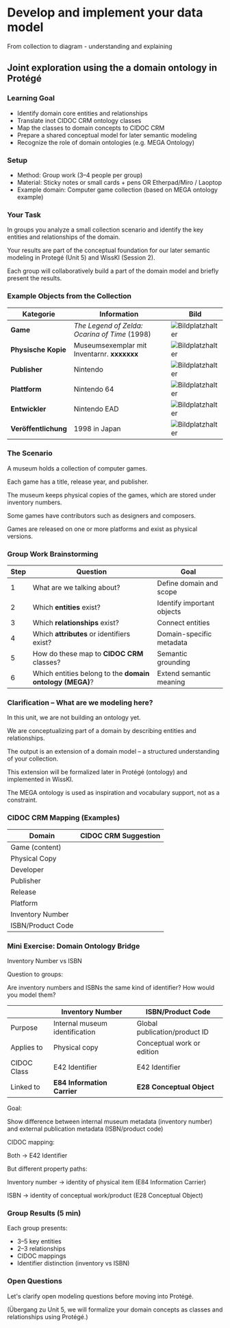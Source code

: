 <!--
*titel:
*author:in/urheber:in: 
orcid: 
email: SODa@sammlungen.io
*lizenz: cc by
lizenzlink: https://creativecommons.org/
*persistenter OER link: 
language: 
version:  v1
beschreibung: 
format: SODa WissKI How-to-Tutorial
modultitel: 
modul: Unit 1
einheitstitel: Welcome and warm-up 
eiheit: Einheit 1
lernziel: 

baustein:
zielgruppe: https://zenodo.org/records/15574575
gestaltungsprinzip: 
keywords: ???
erstellungsdatum: 

technische metadaten:
medientyp: text
dateiformat: .md
dauer: 
größe:
software: Web

icon: https://github.com/chastik/Beratung_Dateityp_Bild/refs/heads/main/resources/SODa-Logo_full.svg

link: https://raw.githubusercontent.com/chastik/WissKI/refs/heads/main/soda.css

-->


# Develop and implement your data model 

From collection to diagram - understanding and explaining

## Joint exploration using the a domain ontology in Protégé


### Learning Goal

* Identify domain core entities and relationships
* Translate inot CIDOC CRM ontology classes
* Map the classes to domain concepts to CIDOC CRM
* Prepare a shared conceptual model for later semantic modeling
* Recognize the role of domain ontologies (e.g. MEGA Ontology)

### Setup

* Method: Group work (3–4 people per group)
* Material: Sticky notes or small cards + pens OR Etherpad/Miro / Laoptop
* Example domain: Computer game collection (based on MEGA ontology example)

### Your Task

In groups you analyze a small collection scenario and identify the key entities and relationships of the domain. 

Your results are part of the conceptual foundation for our later semantic modeling in Protegé (Unit 5) and WissKI (Session 2). 

Each group will collaboratively build a part of the domain model and briefly present the results.

### Example Objects from the Collection

| Kategorie            | Information                                   | Bild                                                |
| -------------------- | --------------------------------------------- | --------------------------------------------------- |
| **Game**             | *The Legend of Zelda: Ocarina of Time* (1998) | ![Bildplatzhalter]() |
| **Physische Kopie**  | Museumsexemplar mit Inventarnr. **xxxxxxx**   | ![Bildplatzhalter]() |
| **Publisher**        | Nintendo                                      | ![Bildplatzhalter]() |
| **Plattform**        | Nintendo 64                                   | ![Bildplatzhalter]() |
| **Entwickler**       | Nintendo EAD                                  | ![Bildplatzhalter]() |
| **Veröffentlichung** | 1998 in Japan                                 | ![Bildplatzhalter]() |

### The Scenario

A museum holds a collection of computer games. 

Each game has a title, release year, and publisher. 

The museum keeps physical copies of the games, which are stored under inventory numbers. 

Some games have contributors such as designers and composers. 

Games are released on one or more platforms and exist as physical versions.


### Group Work Brainstorming

| Step | Question                                                 | Goal                       |
| ---- | -------------------------------------------------------- | -------------------------- |
| 1    | What are we talking about?                               | Define domain and scope    |
| 2    | Which **entities** exist?                                | Identify important objects |
| 3    | Which **relationships** exist?                           | Connect entities           |
| 4    | Which **attributes** or identifiers exist?               | Domain-specific metadata   |
| 5    | How do these map to **CIDOC CRM** classes?               | Semantic grounding         |
| 6    | Which entities belong to the **domain ontology (MEGA)**? | Extend semantic meaning    |


### Clarification – What are we modeling here?

In this unit, we are not building an ontology yet.

We are conceptualizing part of a domain by describing entities and relationships.

The output is an extension of a domain model – a structured understanding of your collection.

This extension will be formalized later in Protégé (ontology) and implemented in WissKI.

The MEGA ontology is used as inspiration and vocabulary support, not as a constraint.

### CIDOC CRM Mapping (Examples)

| Domain            | CIDOC CRM Suggestion    |
| ----------------- | ----------------------- |
| Game (content)    |          |
| Physical Copy     |          |
| Developer         |          |
| Publisher         |          |
| Release           |          |
| Platform          |          |
| Inventory Number  |          |
| ISBN/Product Code |          |


### Mini Exercise: Domain Ontology Bridge 

Inventory Number vs ISBN

Question to groups:

Are inventory numbers and ISBNs the same kind of identifier? How would you model them?

|             | Inventory Number               | ISBN/Product Code             |
| ----------- | ------------------------------ | ----------------------------- |
| Purpose     | Internal museum identification | Global publication/product ID |
| Applies to  | Physical copy                  | Conceptual work or edition    |
| CIDOC Class | E42 Identifier                 | E42 Identifier                |
| Linked to   | **E84 Information Carrier**    | **E28 Conceptual Object**     |


Goal:

Show difference between internal museum metadata (inventory number) and external publication metadata (ISBN/product code)

CIDOC mapping:

Both → E42 Identifier

But different property paths:

Inventory number → identity of physical item (E84 Information Carrier)

ISBN → identity of conceptual work/product (E28 Conceptual Object)


### Group Results (5 min)

Each group presents:

* 3–5 key entities
* 2–3 relationships
* CIDOC mappings
* Identifier distinction (inventory vs ISBN)

### Open Questions

Let's clarify open modeling questions before moving into Protégé.

(Übergang zu Unit 5, we will formalize your domain concepts as classes and relationships using Protégé.)




